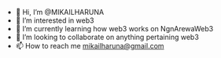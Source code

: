 - 👋 Hi, I’m @MIKAILHARUNA
- 👀 I’m interested in web3 
- 🌱 I’m currently learning how web3 works on NgnArewaWeb3
- 💞️ I’m looking to collaborate on anything pertaining web3
- 📫 How to reach me mikailharuna@gmail.com

<!---
MIKAILHARUNA/MIKAILHARUNA is a ✨ special ✨ repository because its `README.md` (this file) appears on your GitHub profile.
You can click the Preview link to take a look at your changes.
--->
